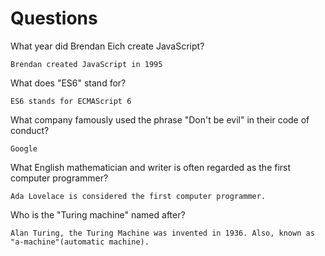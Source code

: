 # Questions

What year did Brendan Eich create JavaScript?

```
Brendan created JavaScript in 1995
```

What does "ES6" stand for?

```
ES6 stands for ECMAScript 6
```

What company famously used the phrase "Don't be evil" in their code of conduct?

```
Google
```

What English mathematician and writer is often regarded as the first computer programmer?

```
Ada Lovelace is considered the first computer programmer.
```

Who is the "Turing machine" named after?

```
Alan Turing, the Turing Machine was invented in 1936. Also, known as "a-machine"(automatic machine).
```
